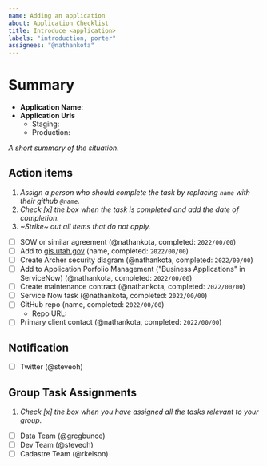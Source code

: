 ```yaml
---
name: Adding an application
about: Application Checklist
title: Introduce <application>
labels: "introduction, porter"
assignees: "@nathankota"
---
```


# Summary

- **Application Name**:
- **Application Urls**
  - Staging:
  - Production:

_A short summary of the situation._

## Action items

1. _Assign a person who should complete the task by replacing `name` with their github `@name`._
1. _Check [x] the box when the task is completed and add the date of completion._
1. _~Strike~ out all items that do not apply._

- [ ] SOW or similar agreement (@nathankota, completed: `2022/00/00`)
- [ ] Add to [gis.utah.gov](https://gis.utah.gov/developer/application) (name, completed: `2022/00/00`)
- [ ] Create Archer security diagram (@nathankota, completed: `2022/00/00`)
- [ ] Add to Application Porfolio Management ("Business Applications" in ServiceNow) (@nathankota, completed: `2022/00/00`)
- [ ] Create maintenance contract (@nathankota, completed: `2022/00/00`)
- [ ] Service Now task (@nathankota, completed: `2022/00/00`)
- [ ] GitHub repo (name, completed: `2022/00/00`)
  - Repo URL:
- [ ] Primary client contact (@nathankota, completed: `2022/00/00`)

## Notification

- [ ] Twitter (@steveoh)

## Group Task Assignments

1. _Check [x] the box when you have assigned all the tasks relevant to your group._

- [ ] Data Team (@gregbunce)
- [ ] Dev Team (@steveoh)
- [ ] Cadastre Team (@rkelson)
